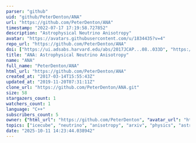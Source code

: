 ```yaml
---
parser: "github"
uid: "github/PeterDenton/ANA"
url: "https://github.com/PeterDenton/ANA"
timestamp: "2022-07-17 17:19:58.727852"
description: "Astrophysical Neutrino Anisotropy"
avatar: "https://avatars.githubusercontent.com/u/1834435?v=4"
repo_url: "https://github.com/PeterDenton/ANA"
doi: ["https://ui.adsabs.harvard.edu/abs/2017JCAP...08..033D", "https://ui.adsabs.harvard.edu/abs/2017ascl.soft08028D/abstract"]
title: "ANA: Astrophysical Neutrino Anisotropy"
name: "ANA"
full_name: "PeterDenton/ANA"
html_url: "https://github.com/PeterDenton/ANA"
created_at: "2017-03-14T15:55:43Z"
updated_at: "2019-11-20T07:31:11Z"
clone_url: "https://github.com/PeterDenton/ANA.git"
size: 58
stargazers_count: 1
watchers_count: 1
language: "C++"
subscribers_count: 5
owner: {"html_url": "https://github.com/PeterDenton", "avatar_url": "https://avatars.githubusercontent.com/u/1834435?v=4", "login": "PeterDenton", "type": "User"}
topics: ["icecube", "neutrino", "anisotropy", "arxiv", "physics", "astroparticle-physics", "markov-chain-monte-carlo", "galactic", "extragalactic"]
date: "2025-10-11 14:23:44.038942"
---
```

